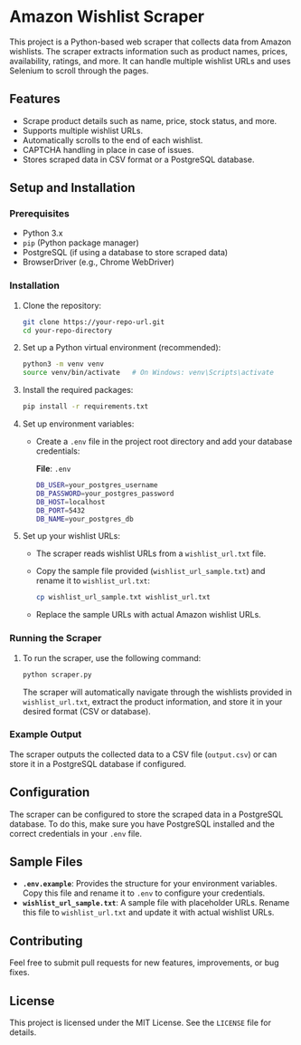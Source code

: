 # Amazon Wishlist Scraper

This project is a Python-based web scraper that collects data from Amazon wishlists. The scraper extracts information such as product names, prices, availability, ratings, and more. It can handle multiple wishlist URLs and uses Selenium to scroll through the pages.

## Features

- Scrape product details such as name, price, stock status, and more.
- Supports multiple wishlist URLs.
- Automatically scrolls to the end of each wishlist.
- CAPTCHA handling in place in case of issues.
- Stores scraped data in CSV format or a PostgreSQL database.

## Setup and Installation

### Prerequisites

- Python 3.x
- `pip` (Python package manager)
- PostgreSQL (if using a database to store scraped data)
- BrowserDriver (e.g., Chrome WebDriver)

### Installation

1. Clone the repository:

    ```bash
    git clone https://your-repo-url.git
    cd your-repo-directory
    ```

2. Set up a Python virtual environment (recommended):

    ```bash
    python3 -m venv venv
    source venv/bin/activate   # On Windows: venv\Scripts\activate
    ```

3. Install the required packages:

    ```bash
    pip install -r requirements.txt
    ```

4. Set up environment variables:
   - Create a `.env` file in the project root directory and add your database credentials:
   
     **File**: `.env`
     ```bash
     DB_USER=your_postgres_username
     DB_PASSWORD=your_postgres_password
     DB_HOST=localhost
     DB_PORT=5432
     DB_NAME=your_postgres_db
     ```

5. Set up your wishlist URLs:
   - The scraper reads wishlist URLs from a `wishlist_url.txt` file.
   - Copy the sample file provided (`wishlist_url_sample.txt`) and rename it to `wishlist_url.txt`:
     
     ```bash
     cp wishlist_url_sample.txt wishlist_url.txt
     ```

   - Replace the sample URLs with actual Amazon wishlist URLs.

### Running the Scraper

1. To run the scraper, use the following command:

    ```bash
    python scraper.py
    ```

   The scraper will automatically navigate through the wishlists provided in `wishlist_url.txt`, extract the product information, and store it in your desired format (CSV or database).

### Example Output

The scraper outputs the collected data to a CSV file (`output.csv`) or can store it in a PostgreSQL database if configured.

## Configuration

The scraper can be configured to store the scraped data in a PostgreSQL database. To do this, make sure you have PostgreSQL installed and the correct credentials in your `.env` file. 

## Sample Files

- **`.env.example`**: Provides the structure for your environment variables. Copy this file and rename it to `.env` to configure your credentials.
- **`wishlist_url_sample.txt`**: A sample file with placeholder URLs. Rename this file to `wishlist_url.txt` and update it with actual wishlist URLs.

## Contributing

Feel free to submit pull requests for new features, improvements, or bug fixes.

## License

This project is licensed under the MIT License. See the `LICENSE` file for details.
